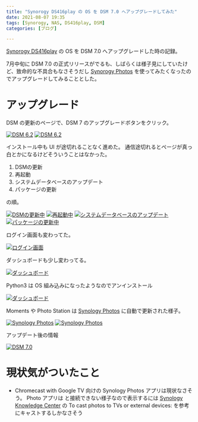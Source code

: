 ```yaml
---
title: "Synorogy DS416play の OS を DSM 7.0 へアップグレードしてみた"
date: 2021-08-07 19:35
tags: [Synorogy, NAS, DS416play, DSM]
categories: [ブログ]

---
```


[Synorogy DS416play](http://web.archive.org/web/20170709043315if_/https://www.synology.com/ja-jp/products/DS216play) の OS を DSM 7.0 へアップグレードした時の記録。

7月中旬に DSM 7.0 の正式リリースがでるも、しばらくは様子見にしていたけど、致命的な不具合もなさそうだし [Synorogy Photos](https://www.synology.com/ja-jp/DSM70/SynologyPhotos) を使ってみたくなったのでアップグレードしてみることとした。

# アップグレード

DSM の更新のページで、DSM 7 のアップグレードボタンをクリック。

[<img src="{{ thumbnail('/images/20210807_ds416play_01_dsm624_upgrade.jpg', 640, 640) }}" alt="DSM 6.2">](/images/20210807_ds416play_01_dsm624_upgrade.png) [<img src="{{ thumbnail('/images/20210807_ds416play_02_dsm624_upgrade.jpg', 640, 640) }}" alt="DSM 6.2">](/images/20210807_ds416play_02_dsm624_upgrade.png)

インストール中も UI が途切れることなく進めた。
通信途切れるとページが真っ白とかになるけどそういうことはなかった。

1. DSMの更新
2. 再起動
3. システムデータベースのアップデート
4. パッケージの更新

の順。

[<img src="{{ thumbnail('/images/20210807_ds416play_03_dsm7_install.jpg', 640, 640) }}" alt="DSMの更新中">](/images/20210807_ds416play_03_dsm7_install.png) [<img src="{{ thumbnail('/images/20210807_ds416play_04_dsm7_install.jpg', 640, 640) }}" alt="再起動中">](/images/20210807_ds416play_04_dsm7_install.png) [<img src="{{ thumbnail('/images/20210807_ds416play_05_dsm7_install.jpg', 640, 640) }}" alt="システムデータベースのアップデート">](/images/20210807_ds416play_05_dsm7_install.png) [<img src="{{ thumbnail('/images/20210807_ds416play_06_dsm7_install.jpg', 640, 640) }}" alt="パッケージの更新中">](/images/20210807_ds416play_06_dsm7_install.png)

ログイン画面も変わってた。

[<img src="{{ thumbnail('/images/20210807_ds416play_07_dsm7_login.jpg', 640, 640) }}" alt="ログイン画面">](/images/20210807_ds416play_07_dsm7_login.png)

ダッシュボードも少し変わってる。

[<img src="{{ thumbnail('/images/20210807_ds416play_08_dsm7_dashboard.jpg', 640, 640) }}" alt="ダッシュボード">](/images/20210807_ds416play_08_dsm7_dashboard.png)

Python3 は OS 組み込みになったようなのでアンインストール

[<img src="{{ thumbnail('/images/20210807_ds416play_09_dsm7_python3_uninstall.jpg', 640, 640) }}" alt="ダッシュボード">](/images/20210807_ds416play_09_dsm7_python3_uninstall.png)

Moments や Photo Station は [Synology Photos](https://www.synology.com/ja-jp/DSM70/SynologyPhotos) に自動で更新された様子。

[<img src="{{ thumbnail('/images/20210807_ds416play_10_dsm7_photos.jpg', 640, 640) }}" alt="Synology Photos">](/images/20210807_ds416play_10_dsm7_photos.png) [<img src="{{ thumbnail('/images/20210807_ds416play_11_dsm7_photos.jpg', 640, 640) }}" alt="Synology Photos">](/images/20210807_ds416play_11_dsm7_photos.png)

アップデート後の情報

[<img src="{{ thumbnail('/images/20210807_ds416play_12_dsm7.jpg', 640, 640) }}" alt="DSM 7.0">](/images/20210807_ds416play_12_dsm7.png)

# 現状気がついたこと

* Chromecast with Google TV 向けの Synology Photos アプリは現状なさそう。
  Photo アプリは と接続できない様子なので表示するには [Synology Knowledge Center](https://kb.synology.com/en-my/DSM/help/SynologyPhotos/Android?version=7#b_28) の To cast photos to TVs or external devices: を参考にキャストするしかなさそう

